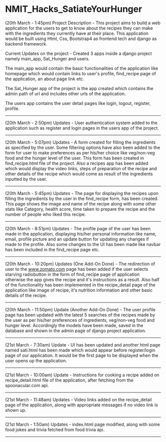 # NMIT_Hacks_SatiateYourHunger

(20th March - 1:45pm)
Project Description - This project aims to build a web application for the users to get to know about the recipes they can make with the ingredients they currently have at their place. This application would be built using Html, Css, Bootstrap4 as frontend tech and django as backend framework.

Current Updates on the project - 
Created 3 apps inside a django project namely main_app, Sat_Hunger and users.

The main_app would contain the basic functionalities of the application like homepage which would contain links to user's profile, find_recipe page of the application, an about page link etc.

The Sat_Hunger app of the project is the app created which contains the admin path of url and includes other urls of the application.

The users app contains the user detail pages like login, logout, register, profile.

*******************************************************************************
(20th March - 2:50pm)
Updates - User authentication system added to the application such as register and login pages in the users app of the project.

*******************************************************************************
(20th March - 5:07pm)
Updates - A form created for filling the ingredients as specified by the user. Some filtering options have also been added to the form for user to make preferences as per his/her choice like veg/non-veg food and the hunger level of the user. This form has been created in find_recipe.html file of the project.
Also a recipes app has been added which would display the video links, steps of preparation of the recipe and other details of the recipe which would come as result of the ingredients inputted by the user.

*******************************************************************************
(20th March - 5:45pm)
Updates - The page for displaying the recipes upon filling the ingredients by the user in the find_recipe form, has been created. This page shows the image and name of the recipe along with some other stats like Category, health score, time taken to prepare the recipe and the number of people who liked this recipe. 

*******************************************************************************
(20th March - 8:51pm)
Updates - The profile page of the user has been made in the application, displaying his/her personal information like name, email, profile picture and an update button for updating any changes if made to the profile.
Also some changes to the UI has been made like navbar has been included in the find_recipe page etc.

********************************************************************************
(20th March - 10:20pm)
Updates (One Add-On Done) - The redirection of user to the www.zomato.com page has been added if the user selects starving radiobutton in the form of find_recipe page of application otherwise the app gives the recipe and it's instructions as a result.
Also half of the functionality has been implemented in the recipe_detail page of the application like image of recipe, it's nutrition information and other basic details of the recipe.

*******************************************************************************
(20th March - 11:50pm)
Update (Another Add-On Done) - The user profile page has been updated with the latest 5 searches of the recipes made by the user as per his/her preferences of ingredients, veg/non-veg food and hunger level. Accordingly the models have been made, saved in the database and shown in the admin page of django project application.

*******************************************************************************
(21st March - 7:30am)
Update - UI has been updated and another html page named sati.html has been made which would appear before register/login page of our application. It would be the first page to be displayed when the user opens up the application.

*******************************************************************************
(21st March - 10:00am)
Update - Instructions for cooking a recipe added on recipe_detail.html file of the application, after fetching from the spoonacular.com api.

*******************************************************************************
(21st March - 11:48am)
Updates - Video links added on the recipe_detail page of the application, along with appropriate messages if no video link is shown up.

*******************************************************************************
(21st March - 1:50am)
Updates - index.html page modified, along with some food jokes and trivia fetched from food trivia api.

*******************************************************************************
